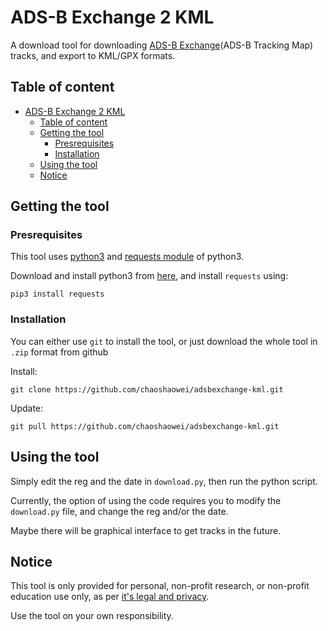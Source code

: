 # ADS-B Exchange 2 KML

A download tool for downloading [ADS-B Exchange](https://globe.adsbexchange.com/)(ADS-B Tracking Map) tracks, and export to KML/GPX formats.

## Table of content

- [ADS-B Exchange 2 KML](#ads-b-exchange-2-kml)
  - [Table of content](#table-of-content)
  - [Getting the tool](#getting-the-tool)
    - [Presrequisites](#presrequisites)
    - [Installation](#installation)
  - [Using the tool](#using-the-tool)
  - [Notice](#notice)

## Getting the tool

### Presrequisites

This tool uses [python3](https://www.python.org/) and [requests module](https://pypi.org/project/requests/) of python3.

Download and install python3 from [here](https://www.python.org/downloads/), and install `requests` using:

```
pip3 install requests
```

### Installation

You can either use `git` to install the tool, or just download the whole tool in `.zip` format from github

Install:
```
git clone https://github.com/chaoshaowei/adsbexchange-kml.git
```

Update:
```
git pull https://github.com/chaoshaowei/adsbexchange-kml.git
```

## Using the tool

Simply edit the reg and the date in `download.py`, then run the python script.

Currently, the option of using the code requires you to modify the `download.py` file, and change the reg and/or the date.

Maybe there will be graphical interface to get tracks in the future.

## Notice

This tool is only provided for personal, non-profit research, or non-profit education use only, as per [it's legal and privacy](https://www.adsbexchange.com/legal-and-privacy/).

Use the tool on your own responsibility.
